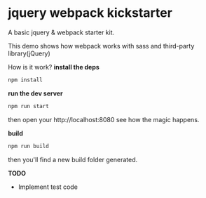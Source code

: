 # jquery webpack kickstarter

A basic jquery & webpack starter kit.

This demo shows how webpack works with sass and third-party library(jQuery)

How is it work?
**install the deps**

```bash
npm install
```

**run the dev server**
```bash
npm run start
```

then open your http://localhost:8080 see how the magic happens.

**build**

```bash
npm run build
```
then you'll find a new build folder generated.

**TODO**

- Implement test code
